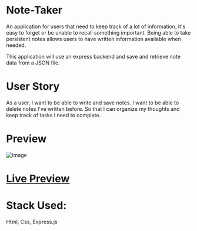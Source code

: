 # Note-Taker

An application for users that need to keep track of a lot of information, it's easy to forget or be unable to recall something important. Being able to take persistent notes allows users to have written information available when needed.

This application will use an express backend and save and retrieve note data from a JSON file.

# User Story

As a user, I want to be able to write and save notes.
I want to be able to delete notes I've written before.
So that I can organize my thoughts and keep track of tasks I need to complete.

# Preview

![image](https://user-images.githubusercontent.com/48987979/71690698-5b1d8c80-2d9d-11ea-8134-b4d15dc43e28.png)

# [Live Preview](http://localhost:3000/)

# Stack Used: 
Html, Css, Express.js

